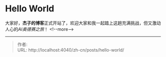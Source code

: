 # Hello World


大家好，**杰子的博客**正式开站了，欢迎大家和我一起踏上这趟充满挑战，但又激动人心的*AI奥德赛之旅*！
&lt;!--more--&gt;


---

> 作者:   
> URL: http://localhost:4040/zh-cn/posts/hello-world/  

